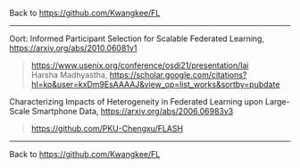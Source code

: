 Back to https://github.com/Kwangkee/FL
***



Oort: Informed Participant Selection for Scalable Federated Learning, https://arxiv.org/abs/2010.06081v1
>https://www.usenix.org/conference/osdi21/presentation/lai  
>Harsha Madhyastha, https://scholar.google.com/citations?hl=ko&user=kxDm9EsAAAAJ&view_op=list_works&sortby=pubdate  


Characterizing Impacts of Heterogeneity in Federated Learning upon Large-Scale Smartphone Data, https://arxiv.org/abs/2006.06983v3
>https://github.com/PKU-Chengxu/FLASH  


***
Back to https://github.com/Kwangkee/FL
